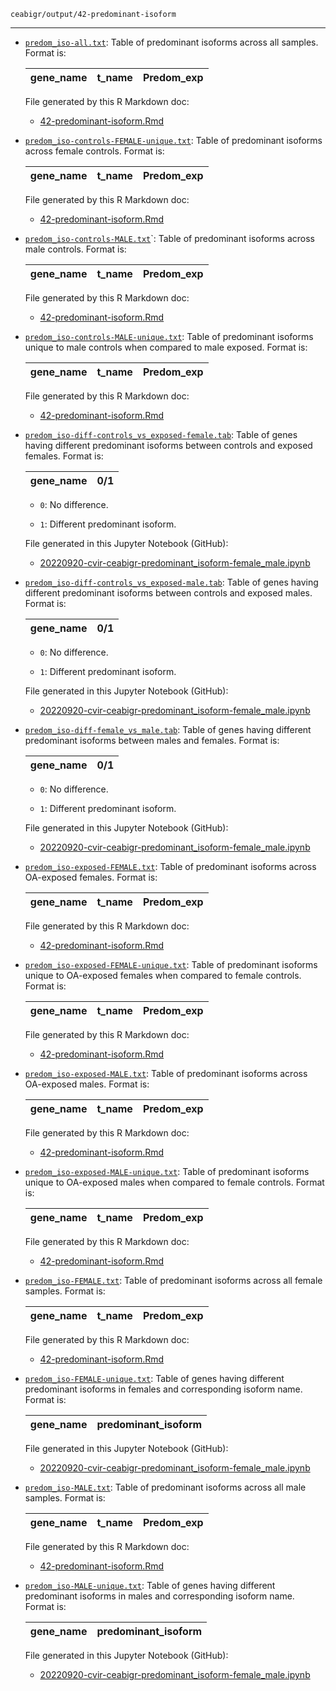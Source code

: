 `ceabigr/output/42-predominant-isoform`

---

- [`predom_iso-all.txt`](predom_iso-all.txt): Table of predominant isoforms across all samples. Format is:

  |gene_name | t_name	| Predom_exp |
  |----------|--------|------------|

  File generated by this R Markdown doc:

  - [42-predominant-isoform.Rmd](https://github.com/sr320/ceabigr/blob/main/code/42-predominant-isoform.Rmd)

- [`predom_iso-controls-FEMALE-unique.txt`](predom_iso-controls-FEMALE-unique.txt): Table of predominant isoforms across female controls. Format is:

  |gene_name | t_name	| Predom_exp |
  |----------|--------|------------|

  File generated by this R Markdown doc:

  - [42-predominant-isoform.Rmd](https://github.com/sr320/ceabigr/blob/main/code/42-predominant-isoform.Rmd)

- [`predom_iso-controls-MALE.txt`](predom_iso-controls-MALE.txt)`: Table of predominant isoforms across male controls. Format is:

  |gene_name | t_name	| Predom_exp |
  |----------|--------|------------|

  File generated by this R Markdown doc:

  - [42-predominant-isoform.Rmd](https://github.com/sr320/ceabigr/blob/main/code/42-predominant-isoform.Rmd)

- [`predom_iso-controls-MALE-unique.txt`](predom_iso-controls-MALE-unique.txt): Table of predominant isoforms unique to male controls when compared to male exposed. Format is:

  |gene_name | t_name	| Predom_exp |
  |----------|--------|------------|

  File generated by this R Markdown doc:

  - [42-predominant-isoform.Rmd](https://github.com/sr320/ceabigr/blob/main/code/42-predominant-isoform.Rmd)

- [`predom_iso-diff-controls_vs_exposed-female.tab`](predom_iso-diff-controls_vs_exposed-female.tab): Table of genes having different predominant isoforms between controls and exposed females. Format is:

  | gene_name | 0/1 |
  |-----------|-----|

  - `0`: No difference.

  - `1`: Different predominant isoform.

  File generated in this Jupyter Notebook (GitHub):

  - [20220920-cvir-ceabigr-predominant_isoform-female_male.ipynb](https://github.com/sr320/ceabigr/blob/main/code/20220920-cvir-ceabigr-predominant_isoform-female_male.ipynb)

- [`predom_iso-diff-controls_vs_exposed-male.tab`](predom_iso-diff-controls_vs_exposed-male.tab): Table of genes having different predominant isoforms between controls and exposed males. Format is:

  | gene_name | 0/1 |
  |-----------|-----|

  - `0`: No difference.

  - `1`: Different predominant isoform.

  File generated in this Jupyter Notebook (GitHub):

  - [20220920-cvir-ceabigr-predominant_isoform-female_male.ipynb](https://github.com/sr320/ceabigr/blob/main/code/20220920-cvir-ceabigr-predominant_isoform-female_male.ipynb)

- [`predom_iso-diff-female_vs_male.tab`](predom_iso-diff-female_vs_male.tab): Table of genes having different predominant isoforms between males and females. Format is:

  | gene_name | 0/1 |
  |-----------|-----|

  - `0`: No difference.

  - `1`: Different predominant isoform.

  File generated in this Jupyter Notebook (GitHub):

  - [20220920-cvir-ceabigr-predominant_isoform-female_male.ipynb](https://github.com/sr320/ceabigr/blob/main/code/20220920-cvir-ceabigr-predominant_isoform-female_male.ipynb)

- [`predom_iso-exposed-FEMALE.txt`](predom_iso-exposed-FEMALE.txt): Table of predominant isoforms across OA-exposed females. Format is:

  |gene_name | t_name	| Predom_exp |
  |----------|--------|------------|

  File generated by this R Markdown doc:

  - [42-predominant-isoform.Rmd](https://github.com/sr320/ceabigr/blob/main/code/42-predominant-isoform.Rmd)

- [`predom_iso-exposed-FEMALE-unique.txt`](predom_iso-exposed-FEMALE-unique.txt): Table of predominant isoforms unique to OA-exposed females when compared to female controls. Format is:

  |gene_name | t_name	| Predom_exp |
  |----------|--------|------------|

  File generated by this R Markdown doc:

  - [42-predominant-isoform.Rmd](https://github.com/sr320/ceabigr/blob/main/code/42-predominant-isoform.Rmd)

- [`predom_iso-exposed-MALE.txt`](predom_iso-exposed-MALE.txt): Table of predominant isoforms across OA-exposed males. Format is:

  |gene_name | t_name	| Predom_exp |
  |----------|--------|------------|

  File generated by this R Markdown doc:

  - [42-predominant-isoform.Rmd](https://github.com/sr320/ceabigr/blob/main/code/42-predominant-isoform.Rmd)

- [`predom_iso-exposed-MALE-unique.txt`](predom_iso-exposed-MALE-unique.txt): Table of predominant isoforms unique to OA-exposed males when compared to female controls. Format is:

  |gene_name | t_name	| Predom_exp |
  |----------|--------|------------|

  File generated by this R Markdown doc:

  - [42-predominant-isoform.Rmd](https://github.com/sr320/ceabigr/blob/main/code/42-predominant-isoform.Rmd)

- [`predom_iso-FEMALE.txt`](predom_iso-FEMALE.txt): Table of predominant isoforms across all female samples. Format is:

  |gene_name | t_name	| Predom_exp |
  |----------|--------|------------|

  File generated by this R Markdown doc:

  - [42-predominant-isoform.Rmd](https://github.com/sr320/ceabigr/blob/main/code/42-predominant-isoform.Rmd)

- [`predom_iso-FEMALE-unique.txt`](predom_iso-FEMALE-unique.txt): Table of genes having different predominant isoforms in females and corresponding isoform name. Format is:

    | gene_name | predominant_isoform |
    |-----------|---------------------|

  File generated in this Jupyter Notebook (GitHub):

  - [20220920-cvir-ceabigr-predominant_isoform-female_male.ipynb](https://github.com/sr320/ceabigr/blob/main/code/20220920-cvir-ceabigr-predominant_isoform-female_male.ipynb)

- [`predom_iso-MALE.txt`](predom_iso-MALE.txt): Table of predominant isoforms across all male samples. Format is:

  |gene_name | t_name	| Predom_exp |
  |----------|--------|------------|

  File generated by this R Markdown doc:

  - [42-predominant-isoform.Rmd](https://github.com/sr320/ceabigr/blob/main/code/42-predominant-isoform.Rmd)

- [`predom_iso-MALE-unique.txt`](predom_iso-MALE-unique.txt): Table of genes having different predominant isoforms in males and corresponding isoform name. Format is:

    | gene_name | predominant_isoform |
    |-----------|---------------------|

  File generated in this Jupyter Notebook (GitHub):

  - [20220920-cvir-ceabigr-predominant_isoform-female_male.ipynb](https://github.com/sr320/ceabigr/blob/main/code/20220920-cvir-ceabigr-predominant_isoform-female_male.ipynb)

